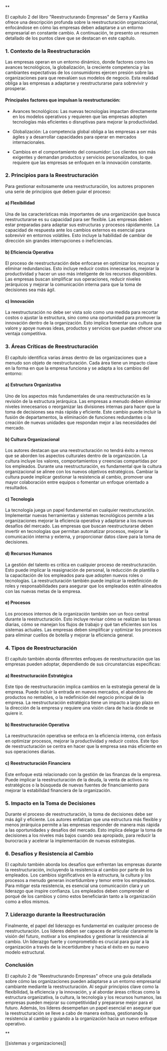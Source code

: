 **

El capítulo 2 del libro "Reestructurando Empresas" de Serra y Kastika ofrece una descripción profunda sobre la reestructuración organizacional, enfocándose en cómo las empresas deben adaptarse a un entorno empresarial en constante cambio. A continuación, te presento un resumen detallado de los puntos clave que se destacan en este capítulo.

### 1. Contexto de la Reestructuración

Las empresas operan en un entorno dinámico, donde factores como los avances tecnológicos, la globalización, la creciente competencia y las cambiantes expectativas de los consumidores ejercen presión sobre las organizaciones para que reevalúen sus modelos de negocio. Esta realidad obliga a las empresas a adaptarse y reestructurarse para sobrevivir y prosperar.

#### Principales factores que impulsan la reestructuración:

- Avances tecnológicos: Las nuevas tecnologías impactan directamente en los modelos operativos y requieren que las empresas adopten tecnologías más eficientes o disruptivas para mejorar la productividad.
    
- Globalización: La competencia global obliga a las empresas a ser más ágiles y a desarrollar capacidades para operar en mercados internacionales.
    
- Cambios en el comportamiento del consumidor: Los clientes son más exigentes y demandan productos y servicios personalizados, lo que requiere que las empresas se enfoquen en la innovación constante.
    

### 2. Principios para la Reestructuración

Para gestionar exitosamente una reestructuración, los autores proponen una serie de principios que deben guiar el proceso:

#### a) Flexibilidad

Una de las características más importantes de una organización que busca reestructurarse es su capacidad para ser flexible. Las empresas deben estar preparadas para adaptar sus estructuras y procesos rápidamente. La capacidad de respuesta ante los cambios externos es esencial para sobrevivir en entornos volátiles. Esto incluye la habilidad de cambiar de dirección sin grandes interrupciones o ineficiencias.

#### b) Eficiencia Operativa

El proceso de reestructuración debe enfocarse en optimizar los recursos y eliminar redundancias. Esto incluye reducir costos innecesarios, mejorar la productividad y hacer un uso más inteligente de los recursos disponibles. Las empresas buscan simplificar sus operaciones, reducir niveles jerárquicos y mejorar la comunicación interna para que la toma de decisiones sea más ágil.

#### c) Innovación

La reestructuración no debe ser vista solo como una medida para recortar costos o ajustar la estructura, sino como una oportunidad para promover la innovación dentro de la organización. Esto implica fomentar una cultura que valore y apoye nuevas ideas, productos y servicios que puedan ofrecer una ventaja competitiva.

### 3. Áreas Críticas de Reestructuración

El capítulo identifica varias áreas dentro de las organizaciones que a menudo son objeto de reestructuración. Cada área tiene un impacto clave en la forma en que la empresa funciona y se adapta a los cambios del entorno:

#### a) Estructura Organizativa

Uno de los aspectos más fundamentales de una reestructuración es la revisión de la estructura jerárquica. Las empresas a menudo deben eliminar niveles innecesarios o reorganizar las divisiones internas para hacer que la toma de decisiones sea más rápida y eficiente. Este cambio puede incluir la fusión de departamentos, la eliminación de funciones redundantes o la creación de nuevas unidades que respondan mejor a las necesidades del mercado.

#### b) Cultura Organizacional

Los autores destacan que una reestructuración no tendrá éxito a menos que se aborden los aspectos culturales dentro de la organización. La cultura incluye los valores, comportamientos y creencias compartidas por los empleados. Durante una reestructuración, es fundamental que la cultura organizacional se alinee con los nuevos objetivos estratégicos. Cambiar la cultura puede implicar gestionar la resistencia al cambio, promover una mayor colaboración entre equipos o fomentar un enfoque orientado a resultados.

#### c) Tecnología

La tecnología juega un papel fundamental en cualquier reestructuración. Implementar nuevas herramientas y sistemas tecnológicos permite a las organizaciones mejorar la eficiencia operativa y adaptarse a los nuevos desafíos del mercado. Las empresas que buscan reestructurarse deben invertir en tecnologías que permitan automatizar procesos, mejorar la comunicación interna y externa, y proporcionar datos clave para la toma de decisiones.

#### d) Recursos Humanos

La gestión del talento es crítica en cualquier proceso de reestructuración. Esto puede implicar la reasignación de personal, la reducción de plantilla o la capacitación de los empleados para que adopten nuevos roles o tecnologías. La reestructuración también puede implicar la redefinición de roles y responsabilidades para asegurar que los empleados estén alineados con las nuevas metas de la empresa.

#### e) Procesos

Los procesos internos de la organización también son un foco central durante la reestructuración. Esto incluye revisar cómo se realizan las tareas diarias, cómo se manejan los flujos de trabajo y qué tan eficientes son los sistemas actuales. Las empresas deben simplificar y optimizar los procesos para eliminar cuellos de botella y mejorar la eficiencia general.

### 4. Tipos de Reestructuración

El capítulo también aborda diferentes enfoques de reestructuración que las empresas pueden adoptar, dependiendo de sus circunstancias específicas:

#### a) Reestructuración Estratégica

Este tipo de reestructuración implica cambios en la estrategia general de la empresa. Puede incluir la entrada en nuevos mercados, el abandono de productos no rentables, o la redefinición del negocio principal de la empresa. La reestructuración estratégica tiene un impacto a largo plazo en la dirección de la empresa y requiere una visión clara de hacia dónde se quiere ir.

#### b) Reestructuración Operativa

La reestructuración operativa se enfoca en la eficiencia interna, con énfasis en optimizar procesos, mejorar la productividad y reducir costos. Este tipo de reestructuración se centra en hacer que la empresa sea más eficiente en sus operaciones diarias.

#### c) Reestructuración Financiera

Este enfoque está relacionado con la gestión de las finanzas de la empresa. Puede implicar la reestructuración de la deuda, la venta de activos no estratégicos o la búsqueda de nuevas fuentes de financiamiento para mejorar la estabilidad financiera de la organización.

### 5. Impacto en la Toma de Decisiones

Durante el proceso de reestructuración, la toma de decisiones debe ser más ágil y eficiente. Los autores enfatizan que una estructura más flexible y menos jerárquica permite a las empresas responder de manera más rápida a las oportunidades y desafíos del mercado. Esto implica delegar la toma de decisiones a los niveles más bajos cuando sea apropiado, para reducir la burocracia y acelerar la implementación de nuevas estrategias.

### 6. Desafíos y Resistencia al Cambio

El capítulo también aborda los desafíos que enfrentan las empresas durante la reestructuración, incluyendo la resistencia al cambio por parte de los empleados. Los cambios significativos en la estructura, la cultura y los procesos a menudo generan incertidumbre y temor entre los empleados. Para mitigar esta resistencia, es esencial una comunicación clara y un liderazgo que inspire confianza. Los empleados deben comprender el porqué de los cambios y cómo estos beneficiarán tanto a la organización como a ellos mismos.

### 7. Liderazgo durante la Reestructuración

Finalmente, el papel del liderazgo es fundamental en cualquier proceso de reestructuración. Los líderes deben ser capaces de articular claramente la visión del futuro, motivar a los empleados y gestionar la resistencia al cambio. Un liderazgo fuerte y comprometido es crucial para guiar a la organización a través de la incertidumbre y hacia el éxito en su nuevo modelo estructural.

### Conclusión

El capítulo 2 de "Reestructurando Empresas" ofrece una guía detallada sobre cómo las organizaciones pueden adaptarse a un entorno empresarial cambiante mediante la reestructuración. Al seguir principios clave como la flexibilidad, la eficiencia y la innovación, y al abordar áreas críticas como la estructura organizativa, la cultura, la tecnología y los recursos humanos, las empresas pueden mejorar su competitividad y prepararse mejor para el futuro. Además, los líderes desempeñan un papel esencial en asegurar que la reestructuración se lleve a cabo de manera exitosa, gestionando la resistencia al cambio y guiando a la organización hacia un nuevo enfoque operativo.

**

[[sistemas y organizaciones]]